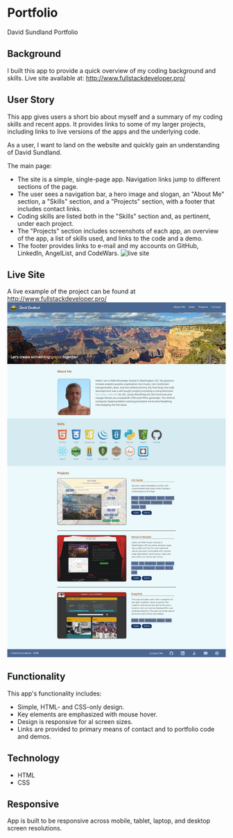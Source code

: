# Portfolio
David Sundland Portfolio

## Background

I built this app to provide a quick overview of my coding background and skills.  Live site available at: http://www.fullstackdeveloper.pro/

## User Story
This app gives users a short bio about myself and a summary of my coding skills and recent apps.  It provides links to some of my larger projects, including links to live versions of the apps and the underlying code.

As a user, I want to land on the website and quickly gain an understanding of David Sundland.

The main page:
* The site is a simple, single-page app.  Navigation links jump to different sections of the page.
* The user sees a navigation bar, a hero image and slogan, an "About Me" section, a "Skills" section, and a "Projects" section, with a footer that includes contact links.
* Coding skills are listed both in the "Skills" section and, as pertinent, under each project.
* The "Projects" section includes screenshots of each app, an overview of the app, a list of skills used, and links to the code and a demo.
* The footer provides links to e-mail and my accounts on GitHub, LinkedIn, AngelList, and CodeWars.
![live site](http://www.fullstackdeveloper.pro/)


## Live Site
A live example of the project can be found at http://www.fullstackdeveloper.pro/
![main page](https://raw.githubusercontent.com/DavidSundland/portfolio/master/images/portfolio-screenshot.jpg)


## Functionality
This app's functionality includes:
* Simple, HTML- and CSS-only design.
* Key elements are emphasized with mouse hover.
* Design is responsive for al screen sizes.
* Links are provided to primary means of contact and to portfolio code and demos.

## Technology
* HTML
* CSS

## Responsive
App is built to be responsive across mobile, tablet, laptop, and desktop screen resolutions.

